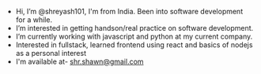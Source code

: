 - Hi, I’m @shreyash101, I'm from India. Been into software development for a while. 
- I’m interested in getting handson/real practice on software development.
- I’m currently working with javascript and python at my current company.
- Interested in fullstack, learned frontend using react and basics of nodejs as a personal interest 
- I'm available at- shr.shawn@gmail.com

<!---
shreyash101/shreyash101 is a ✨ special ✨ repository because its `README.md` (this file) appears on your GitHub profile.
You can click the Preview link to take a look at your changes.
--->
